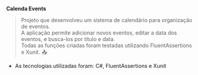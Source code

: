  **Calenda Events**
>Projeto que desenvolveu um sistema de calendário para organização de eventos.  <br>
>A aplicação permite adicionar novos eventos, editar a data dos eventos, e busca-los por título e data.<br>
> Todas as funções criadas foram testadas utilizando FluentAssertions e Xunit. :outbox_tray: <br>
 - As tecnologias utilizadas foram: C#, FluentAssertions e Xunit<br>
